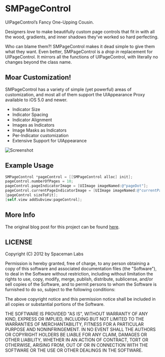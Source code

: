 # SMPageControl

UIPageControl’s Fancy One-Upping Cousin.

Designers _love_ to make beautifully custom page controls that fit in with all the wood, gradients, and inner shadows they've worked so hard perfecting. 

Who can blame them?! SMPageControl makes it dead simple to give them what they want. Even better, SMPageControl is a _drop in_ replacement for UIPageControl. It mirrors all the functions of UIPageControl, with literally no changes beyond the class name.

## Moar Customization!

SMPageControl has a variety of simple (yet powerful) areas of customization, and most all of them support the UIAppearance Proxy available to iOS 5.0 and newer.

* Indicator Size
* Indicator Spacing
* Indicator Alignment
* Images as Indicators
* Image Masks as Indicators
* Per-Indicator customization
* Extensive Support for UIAppearance

![Screenshot](http://spacemanlabs.com/github/SMPageControl-1.png)

## Example Usage

``` objective-c
SMPageControl *pageControl = [[SMPageControl alloc] init];
pageControl.numberOfPages = 10;
pageControl.pageIndicatorImage = [UIImage imageNamed:@"pageDot"];
pageControl.currentPageIndicatorImage = [UIImage imageNamed:@"currentPageDot"];
[pageControl sizeToFit];
[self.view addSubview:pageControl];

```

## More Info

The original blog post for this project can be found [here](http://www.ultrajoke.net/2012/10/smpagecontrol/).


LICENSE
-------

Copyright (C) 2012 by Spaceman Labs

Permission is hereby granted, free of charge, to any person obtaining a copy
of this software and associated documentation files (the "Software"), to deal
in the Software without restriction, including without limitation the rights
to use, copy, modify, merge, publish, distribute, sublicense, and/or sell
copies of the Software, and to permit persons to whom the Software is
furnished to do so, subject to the following conditions:

The above copyright notice and this permission notice shall be included in
all copies or substantial portions of the Software.

THE SOFTWARE IS PROVIDED "AS IS", WITHOUT WARRANTY OF ANY KIND, EXPRESS OR
IMPLIED, INCLUDING BUT NOT LIMITED TO THE WARRANTIES OF MERCHANTABILITY,
FITNESS FOR A PARTICULAR PURPOSE AND NONINFRINGEMENT. IN NO EVENT SHALL THE
AUTHORS OR COPYRIGHT HOLDERS BE LIABLE FOR ANY CLAIM, DAMAGES OR OTHER
LIABILITY, WHETHER IN AN ACTION OF CONTRACT, TORT OR OTHERWISE, ARISING FROM,
OUT OF OR IN CONNECTION WITH THE SOFTWARE OR THE USE OR OTHER DEALINGS IN
THE SOFTWARE.